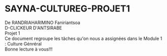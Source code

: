 # SAYNA-CULTUREG-PROJET1
De RANDRIAHARIMINO Faniriantsoa <br>
D-CLICKEUR D'ANTSIRABE <br>
Projet 1 <br>
Ce document regroupe les tâches qu'on nous a assignées dans le Module 1 : Culture Génréral <br>
Bonne lecture à vous!!!
